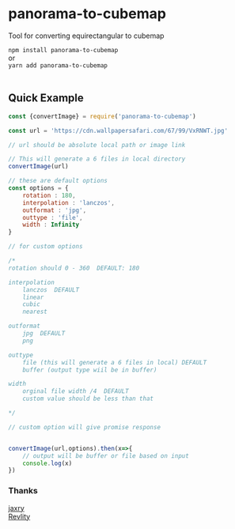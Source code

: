 # panorama-to-cubemap
Tool for converting equirectangular to cubemap

`npm install panorama-to-cubemap` <br/> 
or <br/>
`yarn add panorama-to-cubemap`
<br/><br/>

## Quick Example

```javascript
const {convertImage} = require('panorama-to-cubemap')

const url = 'https://cdn.wallpapersafari.com/67/99/VxRNWT.jpg'

// url should be absolute local path or image link

// This will generate a 6 files in local directory
convertImage(url)

// these are default options
const options = {
    rotation : 180,
    interpolation : 'lanczos',
    outformat : 'jpg',
    outtype : 'file',
    width : Infinity
}

// for custom options 

/* 
rotation should 0 - 360  DEFAULT: 180

interpolation 
    lanczos  DEFAULT
    linear
    cubic
    nearest

outformat
    jpg  DEFAULT
    png

outtype
    file (this will generate a 6 files in local) DEFAULT
    buffer (output type wiil be in buffer) 

width
    orginal file width /4  DEFAULT
    custom value should be less than that

*/

// custom option will give promise response


convertImage(url,options).then(x=>{
    // output will be buffer or file based on input
    console.log(x)
})

```

### Thanks

[jaxry](https://github.com/jaxry/) </br>
[Revlity](https://revlity.com/)
